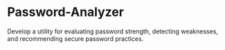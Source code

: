 # Password-Analyzer
Develop a utility for evaluating password
strength, detecting weaknesses, and
recommending secure password
practices.
